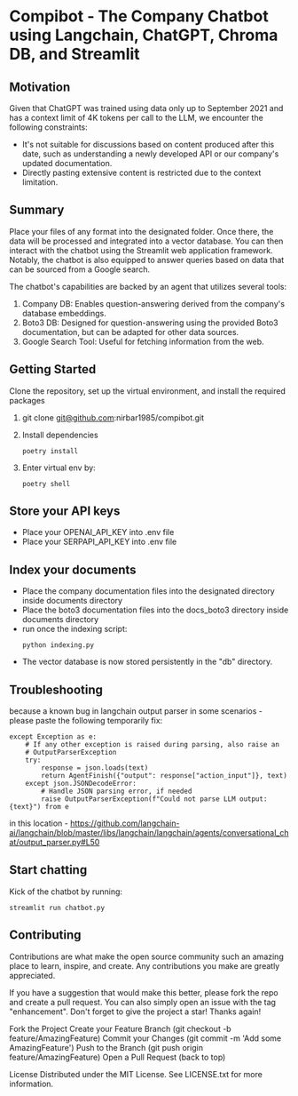 # Compibot - The Company Chatbot using Langchain, ChatGPT, Chroma DB, and Streamlit


## Motivation

Given that ChatGPT was trained using data only up to September 2021 and has a context limit of 4K tokens per call to the LLM, we encounter the following constraints:

 - It's not suitable for discussions based on content produced after this date, such as understanding a newly developed API or our company's updated documentation.
- Directly pasting extensive content is restricted due to the context limitation.
## Summary
Place your files of any format into the designated folder. Once there, the data will be processed and integrated into a vector database. You can then interact with the chatbot using the Streamlit web application framework. Notably, the chatbot is also equipped to answer queries based on data that can be sourced from a Google search.

The chatbot's capabilities are backed by an agent that utilizes several tools:

1. Company DB: Enables question-answering derived from the company's database embeddings.
1. Boto3 DB: Designed for question-answering using the provided Boto3 documentation, but can be adapted for other data sources.
1. Google Search Tool: Useful for fetching information from the web.


## Getting Started
Clone the repository, set up the virtual environment, and install the required packages

1. git clone git@github.com:nirbar1985/compibot.git

1. Install dependencies
    ```shell script
    poetry install
    ```

1. Enter virtual env by:
    ```shell script
    poetry shell
    ```

## Store your API keys
- Place your OPENAI_API_KEY into .env file
- Place your SERPAPI_API_KEY into .env file


## Index your documents
- Place the company documentation files into the designated directory inside documents directory
- Place the boto3 documentation files into the docs_boto3 directory inside documents directory
- run once the indexing script: 
    ```
    python indexing.py
    ```
- The vector database is now stored persistently in the "db" directory.



## Troubleshooting 
because a known bug in langchain output parser in some scenarios - 
please paste the following temporarily fix:
```
except Exception as e:
    # If any other exception is raised during parsing, also raise an
    # OutputParserException
    try:
        response = json.loads(text)
        return AgentFinish({"output": response["action_input"]}, text)
    except json.JSONDecodeError:
        # Handle JSON parsing error, if needed
        raise OutputParserException(f"Could not parse LLM output: {text}") from e

```

in this location - 
https://github.com/langchain-ai/langchain/blob/master/libs/langchain/langchain/agents/conversational_chat/output_parser.py#L50
## Start chatting
Kick of the chatbot by running:
```
streamlit run chatbot.py
```
## Contributing
Contributions are what make the open source community such an amazing place to learn, inspire, and create. Any contributions you make are greatly appreciated.

If you have a suggestion that would make this better, please fork the repo and create a pull request. You can also simply open an issue with the tag "enhancement". Don't forget to give the project a star! Thanks again!

Fork the Project
Create your Feature Branch (git checkout -b feature/AmazingFeature)
Commit your Changes (git commit -m 'Add some AmazingFeature')
Push to the Branch (git push origin feature/AmazingFeature)
Open a Pull Request
(back to top)

License
Distributed under the MIT License. See LICENSE.txt for more information.
